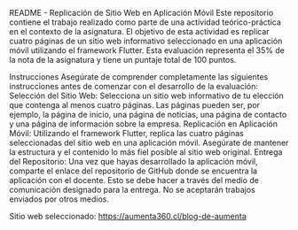 README - Replicación de Sitio Web en Aplicación Móvil
Este repositorio contiene el trabajo realizado como parte de una actividad teórico-práctica en el contexto de la asignatura. El objetivo de esta actividad es replicar cuatro páginas de un sitio web informativo seleccionado en una aplicación móvil utilizando el framework Flutter. Esta evaluación representa el 35% de la nota de la asignatura y tiene un puntaje total de 100 puntos.

Instrucciones
Asegúrate de comprender completamente las siguientes instrucciones antes de comenzar con el desarrollo de la evaluación:
Selección del Sitio Web: Selecciona un sitio web informativo de tu elección que contenga al menos cuatro páginas. Las páginas pueden ser, por ejemplo, la página de inicio, una página de noticias, una página de contacto y una página de información sobre la empresa.
Replicación en Aplicación Móvil: Utilizando el framework Flutter, replica las cuatro páginas seleccionadas del sitio web en una aplicación móvil. Asegúrate de mantener la estructura y el contenido lo más fiel posible al sitio web original.
Entrega del Repositorio: Una vez que hayas desarrollado la aplicación móvil, comparte el enlace del repositorio de GitHub donde se encuentra la aplicación con el docente. Esto se debe hacer a través del medio de comunicación designado para la entrega. No se aceptarán trabajos enviados por otros medios.

Sitio web seleccionado: 
https://aumenta360.cl/blog-de-aumenta
